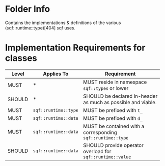 # Folder Info
Contains the implementations & definitions of the various (sqf::runtime::type)[404] sqf uses.

# Implementation Requirements for classes

| Level  |      Applies To      |                          Requirement                         |
| ------ | -------------------- | ------------------------------------------------------------ |
|  MUST  |          *           | MUST reside in namespace `sqf::types` or lower               |
| SHOULD |          *           | SHOULD be declared in-header as much as possible and viable. |
|  MUST  | `sqf::runtime::type` | MUST be prefixed with `t_`                                   |
|  MUST  | `sqf::runtime::data` | MUST be prefixed with `d_`                                   |
|  MUST  | `sqf::runtime::data` | MUST be contained with a corresponding `sqf::runtime::type`  |
| SHOULD | `sqf::runtime::data` | SHOULD provide operator overload for `sqf::runtime::value`   |